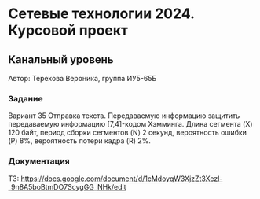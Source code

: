 # Сетевые технологии 2024. Курсовой проект
## Канальный уровень
Автор: Терехова Вероника, группа ИУ5-65Б

### Задание 
Вариант 35
Отправка текста. Передаваемую информацию защитить передаваемую информацию [7,4]-кодом Хэмминга. Длина сегмента (X) 120 байт, период сборки сегментов (N) 2 секунд, вероятность ошибки (P) 8%, вероятность потери кадра (R) 2%.

### Документация
ТЗ: https://docs.google.com/document/d/1cMdoyqW3XjzZt3Xezl-_9n8A5boBtmDO7ScygGG_NHk/edit
